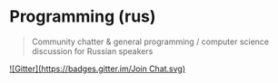 Programming (rus)
=================

> Community chatter &amp; general programming / computer science discussion for Russian speakers

[![Gitter](https://badges.gitter.im/Join Chat.svg)](https://gitter.im/chat-rooms/programming.rus)

